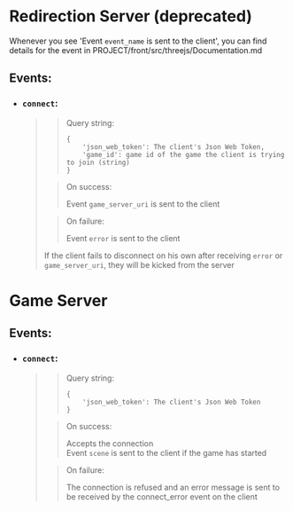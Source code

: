 # Redirection Server (deprecated)

Whenever you see 'Event `event_name` is sent to the client', you can find details for the event in PROJECT/front/src/threejs/Documentation.md

## Events:
- ### `connect`:  
  >> Query string:  
  >> ```
  >> {  
  >>     'json_web_token': The client's Json Web Token,  
  >>     'game_id': game id of the game the client is trying to join (string)  
  >> }
  >> ```
  > 
  >> On success:
  >> 
  >> Event `game_server_uri` is sent to the client  
  >
  >> On failure:
  >>
  >> Event `error` is sent to the client
  >
  > If the client fails to disconnect on his own after receiving `error` or
  > `game_server_uri`, they will be kicked from the server


# Game Server

## Events:
- ### `connect`:
  >> Query string:
  >> ```
  >> {  
  >>     'json_web_token': The client's Json Web Token
  >> }
  >> ```
  >
  >> On success:  
  >>
  >> Accepts the connection  
  >> Event `scene` is sent to the client if the game has started
  >
  >> On failure:
  >>
  >> The connection is refused and an error message is sent to be received by
  >> the connect_error event on the client